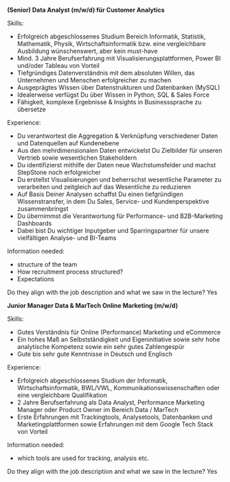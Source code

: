 **(Senior) Data Analyst (m/w/d) für Customer Analytics**

Skills:
- Erfolgreich abgeschlossenes Studium Bereich Informatik, Statistik, Mathematik, Physik, Wirtschaftsinformatik bzw. eine vergleichbare Ausbildung wünschenswert, aber kein must-have
- Mind. 3 Jahre Berufserfahrung mit Visualisierungsplattformen, Power BI und/oder Tableau von Vorteil
- Tiefgründiges Datenverständnis mit dem absoluten Willen, das Unternehmen und Menschen erfolgreicher zu machen
- Ausgeprägtes Wissen über Datenstrukturen und Datenbanken (MySQL)
- Idealerweise verfügst Du über Wissen in Python, SQL & Sales Force
- Fähigkeit, komplexe Ergebnisse & Insights in Businesssprache zu übersetze

Experience:
- Du verantwortest die Aggregation & Verknüpfung verschiedener Daten und Datenquellen auf Kundenebene
- Aus den mehrdimensionalen Daten entwickelst Du Zielbilder für unseren Vertrieb sowie wesentlichen Stakeholdern
- Du identifizierst mithilfe der Daten neue Wachstumsfelder und machst StepStone noch erfolgreicher
- Du erstellst Visualisierungen und beherrschst wesentliche Parameter zu verarbeiten und zeitgleich auf das Wesentliche zu reduzieren
- Auf Basis Deiner Analysen schaffst Du einen tiefgründigen Wissenstransfer, in dem Du Sales, Service- und Kundenperspektive zusammenbringst
- Du übernimmst die Verantwortung für Performance- und B2B-Marketing Dashboards
- Dabei bist Du wichtiger Inputgeber und Sparringspartner für unsere vielfältigen Analyse- und BI-Teams

Information needed:
- structure of the team
- How recruitment process structured?
- Expectations

Do they align with the job description and what we saw in the lecture?
Yes




**Junior Manager Data & MarTech Online Marketing (m/w/d)**

Skills:
- Gutes Verständnis für Online (Performance) Marketing und eCommerce
- Ein hohes Maß an Selbstständigkeit und Eigeninitiative sowie sehr hohe analytische Kompetenz sowie ein sehr gutes Zahlengespür
- Gute bis sehr gute Kenntnisse in Deutsch und Englisch

Experience:
- Erfolgreich abgeschlossenes Studium der Informatik, Wirtschaftsinformatik, BWL/VWL, Kommunikationswissenschaften oder eine vergleichbare Qualifikation
- 2 Jahre Berufserfahrung als Data Analyst, Performance Marketing Manager oder Product Owner im Bereich Data / MarTech
- Erste Erfahrungen mit Trackingtools, Analysetools, Datenbanken und Marketingplattformen sowie Erfahrungen mit dem Google Tech Stack von Vorteil

Information needed:
- which tools are used for tracking, analysis etc.

 Do they align with the job description and what we saw in the lecture?
Yes
